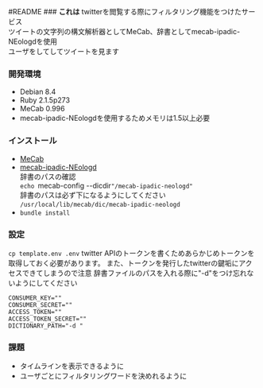 #README ### **これは**
twitterを閲覧する際にフィルタリング機能をつけたサービス  
ツイートの文字列の構文解析器としてMeCab、辞書としてmecab-ipadic-NEologdを使用  
ユーザをしてしてツイートを見ます

### **開発環境**
- Debian 8.4
- Ruby 2.1.5p273
- MeCab 0.996
- mecab-ipadic-NEologdを使用するためメモリは1.5以上必要


### **インストール**
- [MeCab](http://taku910.github.io/mecab/)
- [mecab-ipadic-NEologd](https://github.com/neologd/mecab-ipadic-neologd)  
  辞書のパスの確認  
  `echo `mecab-config --dicdir`"/mecab-ipadic-neologd"`  
  辞書のパスは必ず下になるようにしてください  
  `/usr/local/lib/mecab/dic/mecab-ipadic-neologd`  
- `bundle install`

### 設定
`cp template.env .env`
twitter APIのトークンを書くためあらかじめトークンを取得しておく必要があります。
また、トークンを発行したtwitterの鍵垢にアクセスできてしまうので注意
辞書ファイルのパスを入れる際に"-d"をつけ忘れないようにしてください
```.env
CONSUMER_KEY=""
CONSUMER_SECRET=""
ACCESS_TOKEN=""
ACCESS_TOKEN_SECRET=""
DICTIONARY_PATH="-d "
```

### **課題**
- タイムラインを表示できるように
- ユーザごとにフィルタリングワードを決めれるように


